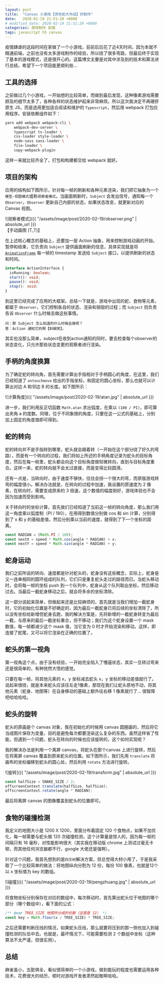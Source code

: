 ```yaml
---
layout: post
title:  "Canvas 小游戏【贪吃蛇大作战】的制作"
date:   2020-02-19 21:51:20 +0800
# modified_date: 2020-02-19 21:51:20 +0800
categories: 游戏制作 前端
tags: javascript h5 canvas
---
```

疫情肆虐的这段时间在家做了一个小游戏，前前后后花了近4天时间，因为本就不精通前端，之前也没有太多游戏制作的经验，所以绕了很多弯路，但最后终于实现了基本的游戏模式，还是很开心的。这篇博文主要是对其中涉及到的技术和算法进行总结，希望下一个项目能更顺利些...

## 工具的选择
之前做过几个小游戏，一开始想的比较简单，而做到最后发现，这种像素游戏需要顾及的细节太多了，各种各样的状态维护起来非常麻烦。所以这次我决定不再硬肝原生 JS，而是选用更加适合阅读和维护的 `Typescript`，然后用 webpack 打包应用程序。安装依赖组件如下：
```sh
yarn add webpack webpack-cli \
    webpack-dev-server \
    typescript ts-loader \
    css-loader style-loader \
    node-sass sass-loader \
    file-loader \
    copy-webpack-plugin
```

这样一来就比较齐全了，打包和构建都交给 webpack 就好。

## 项目的架构
应用的结构如下图所示，针对每一帧的刷新和各种元素渲染，我们把它抽象为一个`模型-视图模式`或称`观察者模式`。当画面刷新时，`Subject` 会发出信号，通知每一个 `Observer`，`Observer` 更新自己内部的状态，如果状态改变，就更新对应的 Canvas 视图。

![观察者模式]({{ "/assets/image/post/2020-02-19/observer.png" | absolute_url }})  
【手动画图 (T_T)】

在上述核心概念的基础上，还要加一层 Action 抽象，用来控制游戏动画的开始，暂停和结束，它负责向 `Subject` 提供画面刷新的信息，具体实现就是将 [`AnimationFrame`](https://developer.mozilla.org/zh-CN/docs/Web/API/Window/requestAnimationFrame) 每一帧的 timestamp 发送给 `Subject` 接口，以提供刷新的状态和时间。

```typescript
interface ActionInterface {
  isRunning: boolean;
  start(): void;
  pause(): void;
  stop(): void;
}
```

到这里已经完成了应用的大框架。总结一下就是，游戏中出现的蛇、食物等元素，都属于 `Observer`，它们控制各自的状态、渲染和销毁的过程；而 `Subject` 则负责告诉 `Observer` 什么时候去做这些事情。
```
问：那 Subject 怎么知道的什么时候去做呢？  
答：Action 通知它的啊【斜眼笑】。
```

其实也没那么简单，subject在收到action通知的同时，要去检查每个observer的状态变化，只允许那些状态变更的观察者进行渲染。

## 手柄的角度换算
为了确定蛇的转向角，首先需要计算出手指相对于手柄圆心的角度，在这里，我们已经知道了 `ontouchmove` 给出的手指坐标，和固定的圆心坐标，那么也就可以计算出对边 A 和邻边 B 的长度。如下图所示：

![计算角度]({{ "/assets/image/post/2020-02-19/atan.jpg" | absolute_url }})  

进一步，我们利用反正切函数 `Math.atan` 求出弧度，在乘以 `(180 / PI)`，即可算出夹角 a 的度数。同理，位于不同象限的角度，只要在这一公式的基础上，分别加上固定的角度值即可得到。

## 蛇的转向
蛇的转向并不是手指转到哪里，蛇头就会跟着转（一开始在这个部分绕了好久的弯路），而是有一个转向的过程，我们将如上所述的手柄角度记录为蛇头的目标角度，然后在每一帧里，蛇头都会向这个目标角度做轻微转向，直到与目标角度重合。这样一来，蛇的转向就不会太过直接，而是变得比较圆滑。

还有一点是，当转向时，由于速度不够快，往往会拐一个很大的弯，而原版游戏转弯的幅度很小。解决办法就是，在转向的过程中加速，我设置的原速度为 2 像素，在转向时，需要变成原来的 3 倍速，这个数值的幅度刚好，游戏体验也不会因为加速而受到影响。

关于转向时的坐标计算，首先我们已经知道了当前这一帧的转向角度，那么我们用这一角度乘以弧度制（PI / 180），在用得到数值分别做 cos 和 sin 计算，分别得到了 x 和 y 的基础差值，然后分别乘以当前的速度，就得到了下一个坐标的距离。
```typescript
const RADIAN = (Math.PI / 180);
const nextX = speed * Math.cos(angle * RADIAN) + x;
const nextY = speed * Math.sin(angle * RADIAN) + y;
```

## 蛇身运动
我们之前所说的转向、速度都是针对蛇头的，蛇身没有这些概念，实际上，蛇身是又一连串相同的圆环组成的队列，它们只是重复蛇头走过的路径而已。当蛇头移动时，会将每一帧的坐标 push 到一个队列中，蛇身从这个队列取出坐标，然后移动过去。当最后一截蛇身移动之后，就会将多余的坐标清除。

这一部分说起来简单，但做起来还是比较麻烦的，首先就是当我们增加一截蛇身时，它的初始化位置是不好确定的，因为最后一截蛇身已将后续的坐标清除了，所以没有坐标给新增但蛇身去跑，我的解决方案是，先将新增的一截蛇身转变为最后一截，与原来的最后一截坐标重合，但不移动；我们为这个蛇身设置一个 mask 数值，每一帧都减少这个 mask 值，当它变为 0 时才开始渲染和移动。这样，即连接了蛇尾，又可以将它渲染在正确的位置了。

## 蛇头的第一视角
第一视角这个点，由于没有经验，一开始完全陷入了懵逼状态，其实一旦转过弯来还是很简单的，有种恍然大悟的感觉。

只要在每一帧，将其他元素的 x，y 坐标减去蛇头 x，y 坐标的移动差值就行了。说起来很绕，就是本来蛇头应该往左走1像素，那现在我们让蛇头原地不动，将其他元素（蛇身、地图等）在自身移动的基础上额外往右移 1 像素就行了... 很智障吧哈哈哈哈。

## 蛇头的旋转
蛇头的原画是个 canvas 对象，我在初始化的时候用 canvas 圆圈画的，然后将它当成图片保存为变量，目的是避免每次都要渲染这么复杂的东西。虽然这样省了性能，但遇到一个问题，蛇头在转向的时候也应该旋转的，这个如何实现呢？

我的解决办法是利用一个离屏 canvas，将蛇头在那个canvas 上进行旋转，然后在将离屏 canvas 覆盖到原来蛇头的位置。如下图所示，我们先用 `translate` 将画布的坐标偏移到蛇头的圆心处，然后利用 `rotate` 方法进行旋转。

![旋转]({{ "/assets/image/post/2020-02-19/transform.jpg" | absolute_url }})  

```javascript
const halfSize = SNAKE_SIZE / 2;
offscreenContext.translate(halfSize, halfSize);
offscreenContext.rotate(angle * RADIAN);
```

最后将离屏 canvas 的图像覆盖到蛇头的位置即可。

## 食物的碰撞检测
我定义的地图大小是 1200 X 1200，里面分布着固定 120 个食物点，如果不加优化，每一帧需要与蛇头做 120 次碰撞检测，这个计算量是惊人的，因为每一帧的间隔只有 16 毫秒，对性能影响很大（其实我在移动版 chrome 上测试过毫无卡顿，而其他任何浏览器都不行，google 大佬还是强啊）。

针对这个问题，我首先想到的是`四叉树`解决方案，但总觉得大材小用了，于是我采取了一个比较简单的做法：将地图纵向分割为 12 份，每份 100 像素，也就是12个以 x 坐标值为 key 的数组。

![碰撞]({{ "/assets/image/post/2020-02-19/pengzhuang.jpg" | absolute_url }})  

将食物坐标分别保存在对应的数组中，每次移动时，首先算出蛇头位于地图的哪个部分（哪个数组中），看下面的公式：
```javascript
/** @var TREE_SIZE 地图所分成的份数（这里是 12） */
const key = Math.floor(x / TREE_SIZE) * TREE_SIZE;
```
之后还需要判断压线的情况，如果蛇头压线，那么就要将压到的那一侧也加入到碰撞检测的队伍中去。也就是，最坏情况下，可能需要检测 2 个数组中坐标（这种算法不太严谨，但很实用）。

## 总结
麻雀虽小，五脏俱全，看似很简单的一个小游戏，做到能玩的程度也需要运用各种技术，花费很大的经历，顿时对游戏开发者肃然起敬啊哈哈。
